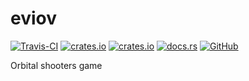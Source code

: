# eviov
[![Travis-CI](https://travis-ci.com/SOF3/eviov.svg?branch=master)](https://travis-ci.com/SOF3/eviov)
[![crates.io](https://img.shields.io/crates/v/eviov.svg)](https://crates.io/crates/eviov)
[![crates.io](https://img.shields.io/crates/d/eviov.svg)](https://crates.io/crates/eviov)
[![docs.rs](https://docs.rs/eviov/badge.svg)](https://docs.rs/eviov)
[![GitHub](https://img.shields.io/github/stars/SOF3/eviov?style=social)](https://github.com/SOF3/eviov)

Orbital shooters game
